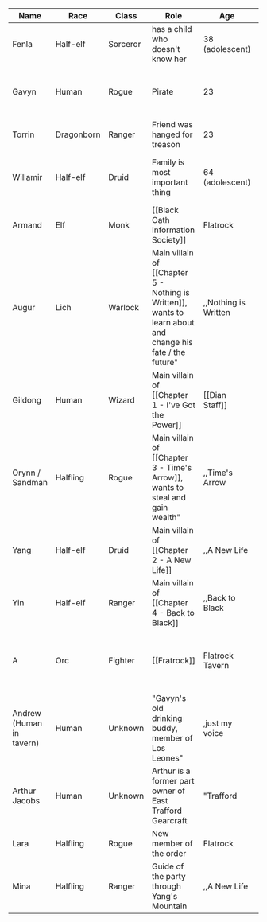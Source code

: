 ﻿Name|Race|Class|Role|Age|Voice|Arc|PC|Trinket
-|-|-|-|-|-|-|-|-|
Fenla|Half-elf|Sorceror|has a child who doesn't know her|38 (adolescent)|,,Yes|Tub of Putty
Gavyn|Human|Rogue|Pirate|23|,,Yes|Sheet of velum with herb
Torrin|Dragonborn|Ranger|Friend was hanged for treason|23|,,Yes|Pipe
Willamir|Half-elf|Druid|Family is most important thing|64 (adolescent)|,,Yes|Ice Cube that doesn't melt
Armand|Elf|Monk|[[Black Oath Information Society]]|Flatrock|soft and gruff|,No,
Augur|Lich|Warlock|Main villain of [[Chapter 5 - Nothing is Written]], wants to learn about and change his fate / the future"|,,Nothing is Written|No,
Gildong|Human|Wizard|Main villain of [[Chapter 1 - I've Got the Power]]|[[Dian Staff]]|Trafford|pretty nerdy and shrill|I've Got the Power|No,
Orynn / Sandman|Halfling|Rogue|Main villain of [[Chapter 3 - Time's Arrow]], wants to steal and gain wealth"|,,Time's Arrow|No,
Yang|Half-elf|Druid|Main villain of [[Chapter 2 - A New Life]]|,,A New Life|No,
Yin|Half-elf|Ranger|Main villain of [[Chapter 4 - Back to Black]]|,,Back to Black|No,
A|Orc|Fighter|[[Fratrock]]|Flatrock Tavern|"very very deep, slow, and stupid"|I've Got the Power|No,
Andrew (Human in tavern)|Human|Unknown|"Gavyn's old drinking buddy, member of Los Leones"|,just my voice|"I've Got the Power, Time's Arrow"|No,
Arthur Jacobs|Human|Unknown|Arthur is a former part owner of East Trafford Gearcraft|"Trafford|Flatrock"|,I've Got the Power|No,
Lara|Halfling|Rogue|New member of the order|Flatrock|,,No,
Mina|Halfling|Ranger|Guide of the party through Yang's Mountain|,,A New Life|No|